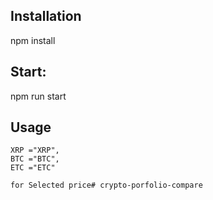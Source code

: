 ## Installation
npm install

## Start:

npm run start 



## Usage
    XRP ="XRP",
    BTC ="BTC",
    ETC ="ETC"

    for Selected price# crypto-porfolio-compare
